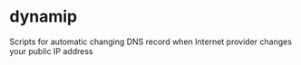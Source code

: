 # dynamip
Scripts for automatic changing DNS record when Internet provider changes your public IP address
